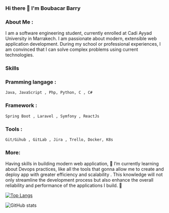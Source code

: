 ### Hi there 👋 I'm Boubacar Barry

### About Me : 
I am a software engineering student, currently enrolled at Cadi Ayyad University in Marrakech.
I am passionate about modern, extensible web application development. During my school or 
professional experiences, I am convinced that I can solve complex problems using current technologies.

### Skills
  ### Pramming langage : 
    Java, JavaScript , Php, Python, C , C# 
  ### Framework : 
    Spring Boot , Laravel , Symfony , ReactJs
  ### Tools :
    Git/Gihub , GitLab , Jira , Trello, Docker, K8s

### More: 
Having skills in building modern web application, 
 🌱 I’m currently learning about Devops practices, like all the tools that gonna allow me to create and deploy app with greater efficiency and scalability . 
 This knowledge will not only streamline the development process but also enhance the overall reliability and performance of the applications I build. 🚀


[![Top Langs](https://github-readme-stats.vercel.app/api/top-langs/?username=Bouba-Barry)](https://github.com/anuraghazra/github-readme-stats)

![GitHub stats](https://github-readme-stats.vercel.app/api?username=Bouba-Barry&show_icons=true&count_private=true&theme=merko)

<!--
**Bouba-Barry/Bouba-Barry** is a ✨ _special_ ✨ repository because its `README.md` (this file) appears on your GitHub profile.


- 🔭 I’m currently working on ...
-
- 👯 I’m looking to collaborate on ...
- 🤔 I’m looking for help with ...
- 💬 Ask me about ...
- 📫 How to reach me: ...
- 😄 Pronouns: ...
- ⚡ Fun fact: ...
-->
